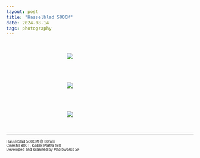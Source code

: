 ```yaml
---
layout: post
title: "Hasselblad 500CM"
date: 2024-08-14
tags: photography
---
```


<br>
<p align="center">
<img style="max-width: 1024px; margin: 0 0 0 -162px;" src="https://storage.googleapis.com/fkwang_blog_image_hosting/2024_08_14_500cm/img1.jpg">
</p>
<br>

<br>
<p align="center">
<img style="max-width: 1024px; margin: 0 0 0 -162px;" src="https://storage.googleapis.com/fkwang_blog_image_hosting/2024_08_14_500cm/img2.jpg">
</p>
<br>

<br>
<p align="center">
<img style="max-width: 1024px; margin: 0 0 0 -162px;" src="https://storage.googleapis.com/fkwang_blog_image_hosting/2024_08_14_500cm/img3.jpg">
</p>
<br>

---

<sub><sup>Hasselblad 500CM @ 80mm</sup></sub> \
<sub><sup>Cinestill 800T, Kodak Portra 160</sup></sub> \
<sub><sup>Developed and scanned by *Photoworks SF*</sup></sub>

